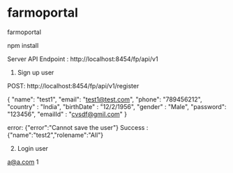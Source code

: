 # farmoportal
farmoportal


npm install

Server API Endpoint : http://localhost:8454/fp/api/v1

1. Sign up user

POST: http://localhost:8454/fp/api/v1/register

{   "name": "test1",
    "email": "test1@test.com",
    "phone": "789456212",
    "country" : "India",
    "birthDate" : "12/2/1956",
    "gender" : "Male",
    "password": "123456",
    "emailId" : "cvsdf@gmil.com"
}

error: {"error":"Cannot save the user"}
Success : {"name":"test2","rolename":"All"}

2. Login user

a@a.com
1
